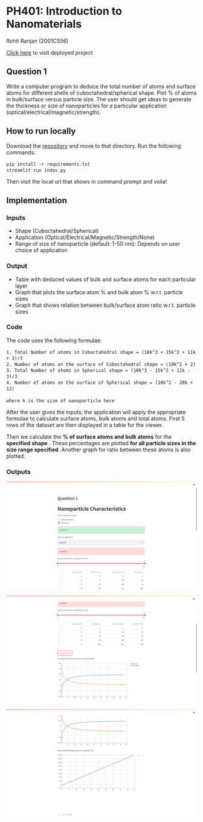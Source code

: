 # PH401: Introduction to Nanomaterials

Rohit Ranjan (2001CS56)

[Click here](https://ph401-2001cs56.streamlit.app/) to visit deployed project

## Question 1

Write a computer program to deduce the total number of atoms and surface atoms for different shells of cuboctahedral/spherical shape. Plot % of atoms in bulk/surface versus particle size. The user should get ideas to generate the thickness or size of nanoparticles for a particular application (optical/electrical/magnetic/strength).

## How to run locally

Download the [repository](https://github.com/rohitranjan-rr10/PH401) and move to that directory. Run the following commands:
```
pip install -r requirements.txt 
streamlit run index.py
```
Then visit the local url that shows in command prompt and voila!

## Implementation

### Inputs

* Shape (Cuboctahedral/Spherical)
* Application (Optical/Electrical/Magnetic/Strength/None)
* Range of size of nanoparticle (default: 1-50 nm): Depends on user choice of application

### Output

* Table with deduced values of bulk and surface atoms for each particular layer
* Graph that plots the surface atom % and bulk atom % w.r.t. particle sizes
* Graph that shows relation between bulk/surface atom ratio w.r.t. particle sizes

### Code

The code uses the following formulae:

```
1. Total Number of atoms in Cuboctahedral shape = (10k^3 + 15k^2 + 11k + 3)/3
2. Number of atoms on the surface of Cuboctahedral shape = (10k^2 + 2)
3. Total Number of atoms in Spherical shape = (10k^3 - 15k^2 + 11k - 3)/3
4. Number of atoms on the surface of Spherical shape = (10k^2 - 20k + 12)

where k is the size of nanoparticle here
```

After the user gives the inputs, the application will apply the appropriate formulae to calculate surface atoms, bulk atoms and total atoms. First 5 rows of the dataset are then displayed in a table for the viewer. 

Then we calculate the **% of surface atoms and bulk atoms** for the **specified shape** . These percentages are plotted **for all particle sizes in the size range specified**. Another graph for ratio between these atoms is also plotted. 

### Outputs

![1](./public/1.png)

![2](./public/2.png)

![3](./public/3.png)